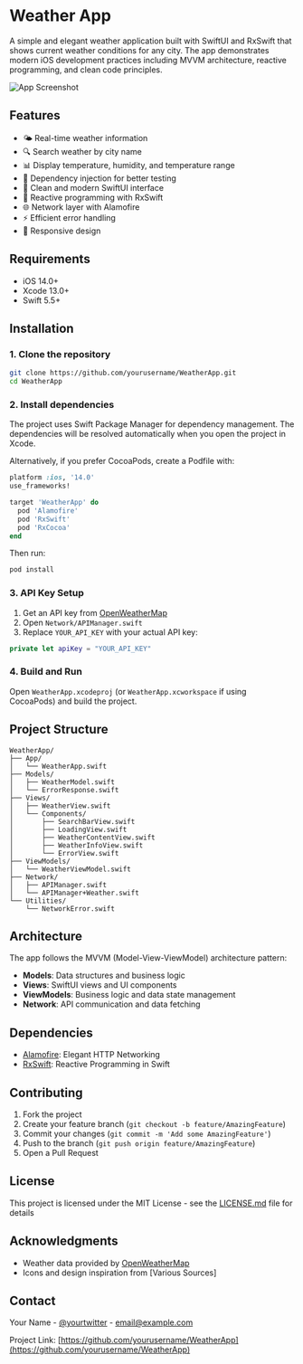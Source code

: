 # Weather App

A simple and elegant weather application built with SwiftUI and RxSwift that shows current weather conditions for any city. The app demonstrates modern iOS development practices including MVVM architecture, reactive programming, and clean code principles.

![App Screenshot](/api/placeholder/400/320)

## Features

- 🌤 Real-time weather information
- 🔍 Search weather by city name
- 📊 Display temperature, humidity, and temperature range
- 💉 Dependency injection for better testing
- 🎨 Clean and modern SwiftUI interface
- 🔄 Reactive programming with RxSwift
- 🌐 Network layer with Alamofire
- ⚡️ Efficient error handling
- 📱 Responsive design

## Requirements

- iOS 14.0+
- Xcode 13.0+
- Swift 5.5+

## Installation

### 1. Clone the repository

```bash
git clone https://github.com/yourusername/WeatherApp.git
cd WeatherApp
```

### 2. Install dependencies

The project uses Swift Package Manager for dependency management. The dependencies will be resolved automatically when you open the project in Xcode.

Alternatively, if you prefer CocoaPods, create a Podfile with:

```ruby
platform :ios, '14.0'
use_frameworks!

target 'WeatherApp' do
  pod 'Alamofire'
  pod 'RxSwift'
  pod 'RxCocoa'
end
```

Then run:

```bash
pod install
```

### 3. API Key Setup

1. Get an API key from [OpenWeatherMap](https://openweathermap.org/api)
2. Open `Network/APIManager.swift`
3. Replace `YOUR_API_KEY` with your actual API key:

```swift
private let apiKey = "YOUR_API_KEY"
```

### 4. Build and Run

Open `WeatherApp.xcodeproj` (or `WeatherApp.xcworkspace` if using CocoaPods) and build the project.

## Project Structure

```
WeatherApp/
├── App/
│   └── WeatherApp.swift
├── Models/
│   ├── WeatherModel.swift
│   └── ErrorResponse.swift
├── Views/
│   ├── WeatherView.swift
│   └── Components/
│       ├── SearchBarView.swift
│       ├── LoadingView.swift
│       ├── WeatherContentView.swift
│       ├── WeatherInfoView.swift
│       └── ErrorView.swift
├── ViewModels/
│   └── WeatherViewModel.swift
├── Network/
│   ├── APIManager.swift
│   └── APIManager+Weather.swift
└── Utilities/
    └── NetworkError.swift
```

## Architecture

The app follows the MVVM (Model-View-ViewModel) architecture pattern:

- **Models**: Data structures and business logic
- **Views**: SwiftUI views and UI components
- **ViewModels**: Business logic and data state management
- **Network**: API communication and data fetching

## Dependencies

- [Alamofire](https://github.com/Alamofire/Alamofire): Elegant HTTP Networking
- [RxSwift](https://github.com/ReactiveX/RxSwift): Reactive Programming in Swift

## Contributing

1. Fork the project
2. Create your feature branch (`git checkout -b feature/AmazingFeature`)
3. Commit your changes (`git commit -m 'Add some AmazingFeature'`)
4. Push to the branch (`git push origin feature/AmazingFeature`)
5. Open a Pull Request

## License

This project is licensed under the MIT License - see the [LICENSE.md](LICENSE.md) file for details

## Acknowledgments

- Weather data provided by [OpenWeatherMap](https://openweathermap.org)
- Icons and design inspiration from [Various Sources]

## Contact

Your Name - [@yourtwitter](https://twitter.com/yourtwitter) - email@example.com

Project Link: [https://github.com/yourusername/WeatherApp](https://github.com/yourusername/WeatherApp)
